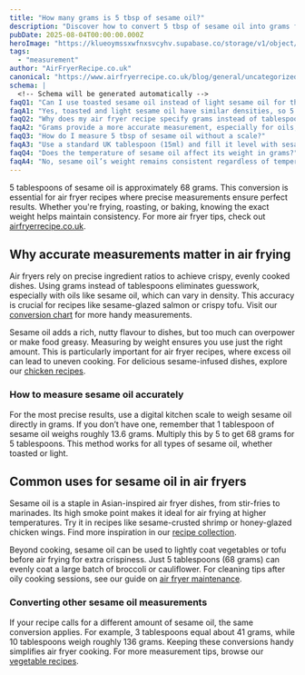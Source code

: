 ```yaml
---
title: "How many grams is 5 tbsp of sesame oil?"
description: "Discover how to convert 5 tbsp of sesame oil into grams for precise air fryer cooking. Get accurate measurements in seconds!"
pubDate: 2025-08-04T00:00:00.000Z
heroImage: "https://klueoymssxwfnxsvcyhv.supabase.co/storage/v1/object/public/Shmucket/how-many-grams-is-5-tbsp-sesame-oil.webp"
tags:
  - "measurement"
author: "AirFryerRecipe.co.uk"
canonical: "https://www.airfryerrecipe.co.uk/blog/general/uncategorized/how-many-grams-is-5-tbsp-sesame-oil"
schema: |
  <!-- Schema will be generated automatically -->
faqQ1: "Can I use toasted sesame oil instead of light sesame oil for the same weight?"
faqA1: "Yes, toasted and light sesame oil have similar densities, so 5 tablespoons will still weigh around 68 grams. However, toasted sesame oil has a stronger flavour, so adjust quantities based on taste preferences."
faqQ2: "Why does my air fryer recipe specify grams instead of tablespoons for sesame oil?"
faqA2: "Grams provide a more accurate measurement, especially for oils, as tablespoon volumes can vary slightly. This precision ensures consistent results in air fryer cooking, where even small differences can affect texture and crispiness."
faqQ3: "How do I measure 5 tbsp of sesame oil without a scale?"
faqA3: "Use a standard UK tablespoon (15ml) and fill it level with sesame oil. Five level tablespoons will give you approximately 68 grams. For sticky oils like sesame, lightly grease the spoon first for easier pouring."
faqQ4: "Does the temperature of sesame oil affect its weight in grams?"
faqA4: "No, sesame oil’s weight remains consistent regardless of temperature. However, cold sesame oil may be thicker and harder to measure accurately, so room temperature is ideal for precise conversions."
---
```

<p>5 tablespoons of sesame oil is approximately 68 grams. This conversion is essential for air fryer recipes where precise measurements ensure perfect results. Whether you're frying, roasting, or baking, knowing the exact weight helps maintain consistency. For more air fryer tips, check out <a href=https://www.airfryerrecipe.co.uk>airfryerrecipe.co.uk</a>.</p>  

<h2>Why accurate measurements matter in air frying</h2>  
<p>Air fryers rely on precise ingredient ratios to achieve crispy, evenly cooked dishes. Using grams instead of tablespoons eliminates guesswork, especially with oils like sesame oil, which can vary in density. This accuracy is crucial for recipes like sesame-glazed salmon or crispy tofu. Visit our <a href=https://www.airfryerrecipe.co.uk/air-fryer-conversion-chart>conversion chart</a> for more handy measurements.</p>  

<p>Sesame oil adds a rich, nutty flavour to dishes, but too much can overpower or make food greasy. Measuring by weight ensures you use just the right amount. This is particularly important for air fryer recipes, where excess oil can lead to uneven cooking. For delicious sesame-infused dishes, explore our <a href=https://www.airfryerrecipe.co.uk/recipe-category/chicken>chicken recipes</a>.</p>  

<h3>How to measure sesame oil accurately</h3>  
<p>For the most precise results, use a digital kitchen scale to weigh sesame oil directly in grams. If you don’t have one, remember that 1 tablespoon of sesame oil weighs roughly 13.6 grams. Multiply this by 5 to get 68 grams for 5 tablespoons. This method works for all types of sesame oil, whether toasted or light.</p>  

<h2>Common uses for sesame oil in air fryers</h2>  
<p>Sesame oil is a staple in Asian-inspired air fryer dishes, from stir-fries to marinades. Its high smoke point makes it ideal for air frying at higher temperatures. Try it in recipes like sesame-crusted shrimp or honey-glazed chicken wings. Find more inspiration in our <a href=https://www.airfryerrecipe.co.uk/recipes>recipe collection</a>.</p>  

<p>Beyond cooking, sesame oil can be used to lightly coat vegetables or tofu before air frying for extra crispiness. Just 5 tablespoons (68 grams) can evenly coat a large batch of broccoli or cauliflower. For cleaning tips after oily cooking sessions, see our guide on <a href=https://www.airfryerrecipe.co.uk/air-fryer-cleaner>air fryer maintenance</a>.</p>  

<h3>Converting other sesame oil measurements</h3>  
<p>If your recipe calls for a different amount of sesame oil, the same conversion applies. For example, 3 tablespoons equal about 41 grams, while 10 tablespoons weigh roughly 136 grams. Keeping these conversions handy simplifies air fryer cooking. For more measurement tips, browse our <a href=https://www.airfryerrecipe.co.uk/recipe-category/vegetables>vegetable recipes</a>.</p>
